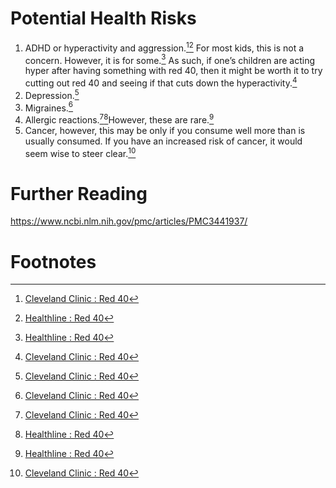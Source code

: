 # Potential Health Risks

1. ADHD or hyperactivity and aggression.[^1][^2] For most kids, this is not a concern. However, it is for some.[^2] As such, if one’s children are acting hyper after having something with red 40, then it might be worth it to try cutting out red 40 and seeing if that cuts down the hyperactivity.[^1]
2. Depression.[^1]
3. Migraines.[^1]
4. Allergic reactions.[^1][^2]However, these are rare.[^2]
5. Cancer, however, this may be only if you consume well more than is usually consumed. If you have an increased risk of cancer, it would seem wise to steer clear.[^1]
# Further Reading
https://www.ncbi.nlm.nih.gov/pmc/articles/PMC3441937/


# Footnotes

[^1]: [Cleveland Clinic : Red 40](https://health.clevelandclinic.org/red-dye-40)
[^2]: [Healthline : Red 40](https://www.healthline.com/nutrition/red-dye-40)